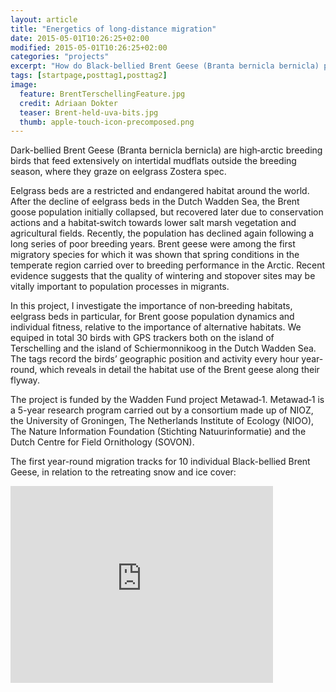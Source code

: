 ```yaml
---
layout: article
title: "Energetics of long-distance migration"
date: 2015-05-01T10:26:25+02:00
modified: 2015-05-01T10:26:25+02:00
categories: "projects"
excerpt: "How do Black-bellied Brent Geese (Branta bernicla bernicla) prepare in the Dutch Wadden Sea for their fast migration to Taimyr peninsula in Russia?"
tags: [startpage,posttag1,posttag2]
image:
  feature: BrentTerschellingFeature.jpg
  credit: Adriaan Dokter 
  teaser: Brent-held-uva-bits.jpg
  thumb: apple-touch-icon-precomposed.png
---
```


Dark-bellied Brent Geese (Branta bernicla bernicla) are high‐arctic breeding birds that feed extensively on intertidal mudflats outside the breeding season, where they graze on eelgrass Zostera spec.

Eelgrass beds are a restricted and endangered habitat around the world. After the decline of eelgrass beds in the Dutch Wadden Sea, the Brent goose population initially collapsed, but recovered later due to conservation actions and a habitat‐switch towards lower salt marsh vegetation and agricultural fields. Recently, the population has declined again following a long series of poor breeding years. Brent geese were among the first migratory species for which it was shown that spring conditions in the temperate region carried over to breeding performance in the Arctic. Recent evidence suggests that the quality of wintering and stopover sites may be vitally important to population processes in migrants.

In this project, I investigate the importance of non‐breeding habitats, eelgrass beds in particular, for Brent goose population dynamics and individual fitness, relative to the importance of alternative habitats. We equiped in total 30 birds with GPS trackers both on the island of Terschelling and the island of Schiermonnikoog in the Dutch Wadden Sea. The tags record the birds’ geographic position and activity every hour year-round, which reveals in detail the habitat use of the Brent geese along their flyway.

The project is funded by the Wadden Fund project Metawad‐1. Metawad‐1 is a 5-year research program carried out by a consortium made up of NIOZ, the University of Groningen, The Netherlands Institute of Ecology (NIOO), The Nature Information Foundation (Stichting Natuurinformatie) and the Dutch Centre for Field Ornithology (SOVON).

The first year-round migration tracks for 10 individual Black-bellied Brent Geese, in relation to the retreating snow and ice cover:

<iframe width="420" height="315" src="https://www.youtube.com/embed/ohxukSKdh6A" frameborder="0" allowfullscreen></iframe>

